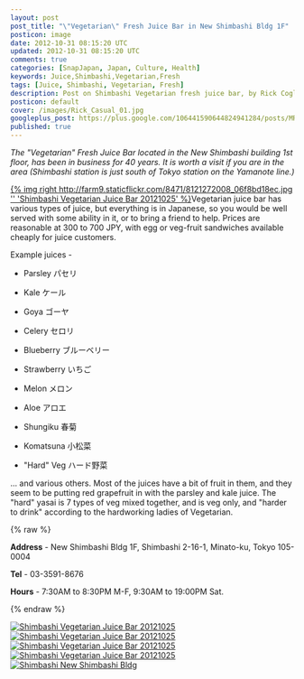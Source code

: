 ```yaml
---           
layout: post
post_title: "\"Vegetarian\" Fresh Juice Bar in New Shimbashi Bldg 1F"
posticon: image
date: 2012-10-31 08:15:20 UTC
updated: 2012-10-31 08:15:20 UTC
comments: true
categories: [SnapJapan, Japan, Culture, Health]
keywords: Juice,Shimbashi,Vegetarian,Fresh
tags: [Juice, Shimbashi, Vegetarian, Fresh]
description: Post on Shimbashi Vegetarian fresh juice bar, by Rick Cogley.
posticon: default
cover: /images/Rick_Casual_01.jpg
googleplus_post: https://plus.google.com/106441590644824941284/posts/MR3jod8aEv8
published: true
---
```


_The "Vegetarian" Fresh Juice Bar located in the New Shimbashi building 1st floor, has been in business for 40 years. It is worth a visit if you are in the area (Shimbashi station is just south of Tokyo station on the Yamanote line.)_

<!--more--> 

[{% img right http://farm9.staticflickr.com/8471/8121272008_06f8bd18ec.jpg '' 'Shimbashi Vegetarian Juice Bar 20121025' %}](http://www.flickr.com/photos/81796435@N00/8121272008 "View 'Shimbashi Vegetarian Juice Bar 20121025' on Flickr.com")Vegetarian juice bar has various types of juice, but everything is in Japanese, so you would be well served with some ability in it, or to bring a friend to help. Prices are reasonable at 300 to 700 JPY, with egg or veg-fruit sandwiches available cheaply for juice customers.


Example juices - 


- Parsley パセリ

- Kale ケール

- Goya ゴーヤ

- Celery セロリ

- Blueberry ブルーベリー

- Strawberry いちご

- Melon メロン

- Aloe アロエ

- Shungiku 春菊

- Komatsuna 小松菜

- "Hard" Veg ハード野菜



... and various others. Most of the juices have a bit of fruit in them, and they seem to be putting red grapefruit in with the parsley and kale juice. The "hard" yasai is 7 types of veg mixed together, and is veg only, and "harder to drink" according to the hardworking ladies of Vegetarian. 

{% raw %}<div class="alert alert-success">
<p>
<strong>Address</strong> - New Shimbashi Bldg 1F, Shimbashi 2-16-1, Minato-ku, Tokyo 105-0004
</p>
<p>
<strong>Tel</strong> - 03-3591-8676
</p>
<p>
<strong>Hours</strong> - 7:30AM to 8:30PM M-F, 9:30AM to 19:00PM Sat.
</p>
</div>
{% endraw %}



[![Shimbashi Vegetarian Juice Bar 20121025](http://farm9.staticflickr.com/8471/8121272008_06f8bd18ec_s.jpg)](http://www.flickr.com/photos/81796435@N00/8121272008 "View 'Shimbashi Vegetarian Juice Bar 20121025' on Flickr.com")[![Shimbashi Vegetarian Juice Bar 20121025](http://farm9.staticflickr.com/8324/8121256019_f1312b0cf4_s.jpg)](http://www.flickr.com/photos/81796435@N00/8121256019 "View 'Shimbashi Vegetarian Juice Bar 20121025' on Flickr.com")[![Shimbashi Vegetarian Juice Bar 20121025](http://farm9.staticflickr.com/8193/8121254507_9f72a00006_s.jpg)](http://www.flickr.com/photos/81796435@N00/8121254507 "View 'Shimbashi Vegetarian Juice Bar 20121025' on Flickr.com")[![Shimbashi Vegetarian Juice Bar 20121025](http://farm9.staticflickr.com/8192/8121271024_e17a9b7c7a_s.jpg)](http://www.flickr.com/photos/81796435@N00/8121271024 "View 'Shimbashi Vegetarian Juice Bar 20121025' on Flickr.com")[![Shimbashi New Shimbashi Bldg ](http://farm9.staticflickr.com/8475/8121238847_2d971a78e7_s.jpg)](http://www.flickr.com/photos/81796435@N00/8121238847 "View 'Shimbashi New Shimbashi Bldg ")


